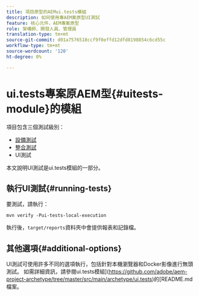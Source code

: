 ```yaml
---
title: 項目原型的AEMui.tests模組
description: 如何使用專AEM案原型UI測試
feature: 核心元件，AEM專案原型
role: 架構師、開發人員、管理員
translation-type: tm+mt
source-git-commit: d01a7576518ccf9f0effd12dfd8198854c6cd55c
workflow-type: tm+mt
source-wordcount: '120'
ht-degree: 0%

---
```



# ui.tests專案原AEM型{#uitests-module}的模組

項目包含三個測試級別：

* [設備測試](core.md#unit-tests)
* [整合測試](ittests.md)
* UI測試

本文說明UI測試是ui.tests模組的一部分。

## 執行UI測試{#running-tests}

要測試，請執行：

```shell
mvn verify -Pui-tests-local-execution
```

執行後，`target/reports`資料夾中會提供報表和記錄檔。

## 其他選項{#additional-options}

UI測試可使用許多不同的選項執行，包括針對本機瀏覽器和Docker影像進行無頭測試。 如需詳細資訊，請參閱ui.tests模組](https://github.com/adobe/aem-project-archetype/tree/master/src/main/archetype/ui.tests)的[README.md檔案。
